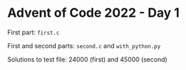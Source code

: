 # Advent of Code 2022 - Day 1

First part: `first.c`

First and second parts: `second.c` and `with_python.py`

Solutions to test file: 24000 (first) and 45000 (second)
